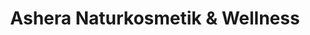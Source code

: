 ---
title: "Ashera Naturkosmetik & Wellness"
url: /dresden/ashera-naturkosmetik-und-wellness/
shop: Kosmetik
---